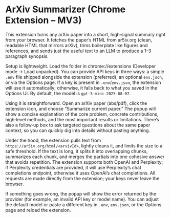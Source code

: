 # ArXiv Summarizer (Chrome Extension – MV3)

This extension turns any arXiv paper into a short, high‑signal summary right from your browser. It fetches the paper’s HTML from ar5iv.org (clean, readable HTML that mirrors arXiv), trims boilerplate like figures and references, and sends just the useful text to an LLM to produce a 1–3 paragraph synopsis.

Setup is lightweight. Load the folder in chrome://extensions (Developer mode → Load unpacked). You can provide API keys in three ways: a simple `.env` file shipped alongside the extension (preferred), an optional `env.json`, or via the Options page. If a key is present in `.env`/`env.json`, the extension will use it automatically; otherwise, it falls back to what you saved in the Options UI. By default, the model is `gpt-5-mini-2025-08-07`.

Using it is straightforward. Open an arXiv paper (abs/pdf), click the extension icon, and choose “Summarize current paper.” The popup will show a concise explanation of the core problem, concrete contributions, high‑level methods, and the most important results or limitations. There’s also a follow‑up box to ask targeted questions about the same paper context, so you can quickly dig into details without pasting anything.

Under the hood, the extension pulls text from `https://ar5iv.org/html/<arxivId>`, lightly cleans it, and limits the size to a safe threshold. If the text is long, it splits it into overlapping chunks, summarizes each chunk, and merges the partials into one cohesive answer that avoids repetition. The extension supports both OpenAI and Perplexity; if Perplexity credentials are provided, it will use Perplexity’s chat completions endpoint, otherwise it uses OpenAI’s chat completions. All requests are made directly from the extension; your keys never leave the browser.

If something goes wrong, the popup will show the error returned by the provider (for example, an invalid API key or model name). You can adjust the default model or paste a different key in `.env`, `env.json`, or the Options page and reload the extension.
